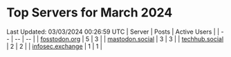 # Top Servers for March 2024
Last Updated: 03/03/2024 00:26:59 UTC
| Server | Posts | Active Users |
| -- | -- | -- |
| [fosstodon.org](https://fosstodon.org/tags/PowerShell) | 5 | 3 |
| [mastodon.social](https://mastodon.social/tags/PowerShell) | 3 | 3 |
| [techhub.social](https://techhub.social/tags/PowerShell) | 2 | 2 |
| [infosec.exchange](https://infosec.exchange/tags/PowerShell) | 1 | 1 |
